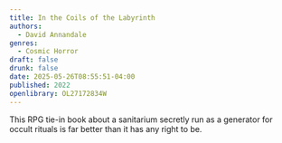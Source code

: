 ```yaml
---
title: In the Coils of the Labyrinth
authors:
  - David Annandale
genres:
  - Cosmic Horror
draft: false
drunk: false
date: 2025-05-26T08:55:51-04:00
published: 2022
openlibrary: OL27172834W
---
```


This RPG tie-in book about a sanitarium secretly run as a generator for occult rituals is far better than it has any right to be.
